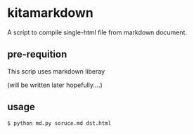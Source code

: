 # kitamarkdown

A script to compile single-html file from markdown document.

## pre-requition

This scrip uses markdown liberay

(will be written later hopefully....)


## usage

```
$ python md.py soruce.md dst.html
```


